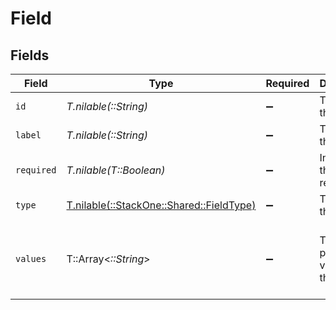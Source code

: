 # Field


## Fields

| Field                                                                        | Type                                                                         | Required                                                                     | Description                                                                  | Example                                                                      |
| ---------------------------------------------------------------------------- | ---------------------------------------------------------------------------- | ---------------------------------------------------------------------------- | ---------------------------------------------------------------------------- | ---------------------------------------------------------------------------- |
| `id`                                                                         | *T.nilable(::String)*                                                        | :heavy_minus_sign:                                                           | The ID of the field                                                          | field-456                                                                    |
| `label`                                                                      | *T.nilable(::String)*                                                        | :heavy_minus_sign:                                                           | The label of the field                                                       | Problem Solving                                                              |
| `required`                                                                   | *T.nilable(T::Boolean)*                                                      | :heavy_minus_sign:                                                           | Indicates if the field is required                                           | true                                                                         |
| `type`                                                                       | [T.nilable(::StackOne::Shared::FieldType)](../../models/shared/fieldtype.md) | :heavy_minus_sign:                                                           | The type of the field                                                        | text                                                                         |
| `values`                                                                     | T::Array<*::String*>                                                         | :heavy_minus_sign:                                                           | The possible values for the field                                            | [<br/>"Excellent",<br/>"Good",<br/>"Average",<br/>"Poor"<br/>]               |